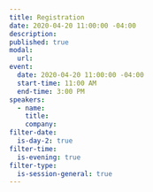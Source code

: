 ```yaml
---
title: Registration
date: 2020-04-20 11:00:00 -04:00
description:
published: true 
modal:
  url:
event:
  date: 2020-04-20 11:00:00 -04:00
  start-time: 11:00 AM
  end-time: 3:00 PM
speakers:
  - name:
    title:
    company:
filter-date:
  is-day-2: true
filter-time:
  is-evening: true
filter-type:
  is-session-general: true
---
```

